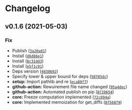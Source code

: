 # Changelog

<!--next-version-placeholder-->

## v0.1.6 (2021-05-03)
### Fix
* Publish ([`3a20a81`](https://github.com/Esukhia/antx/commit/3a20a810312361f5fcbcc571551679d6baee08be))
* Install ([`d6d86e1`](https://github.com/Esukhia/antx/commit/d6d86e18aced5bee358996af1e0c79f075c4d438))
* Install ([`8c31dd3`](https://github.com/Esukhia/antx/commit/8c31dd3f484bec8254e3280ef3e40dc3733a1450))
* Install ([`e5f1c91`](https://github.com/Esukhia/antx/commit/e5f1c910bebbbd32e095b2820777eb8c99606d5a))
* Deps version ([`4838692`](https://github.com/Esukhia/antx/commit/48386920211fd9d24f6e348c427c4f215330bfe2))
* Specify lower & upper bound for deps ([`50705dc`](https://github.com/Esukhia/antx/commit/50705dcca6caedc8b8b82ddadb7c9c9f300d77fd))
* **setup:** Import pathlib and re ([`eca80f7`](https://github.com/Esukhia/antx/commit/eca80f7375ac7543fae4abe2127eddd4c8715b30))
* **github-action:** Rewuirement file name changed ([`95a4dec`](https://github.com/Esukhia/antx/commit/95a4dece87d957914b84094fceb40811c24a3cd5))
* **github-action:** Automated publish on pip ([`0720654`](https://github.com/Esukhia/antx/commit/07206548bf933e45c27a1fe866a08589c72e4eaa))
* **core:** Freeze computation implemented ([`72c894a`](https://github.com/Esukhia/antx/commit/72c894a4405ece635dcc55b09138532e6808dae9))
* **core:** Implemented memoization for get_diffs ([`0756879`](https://github.com/Esukhia/antx/commit/07568795d6c60416d3058c5e2f2ce8f641ff6472))
